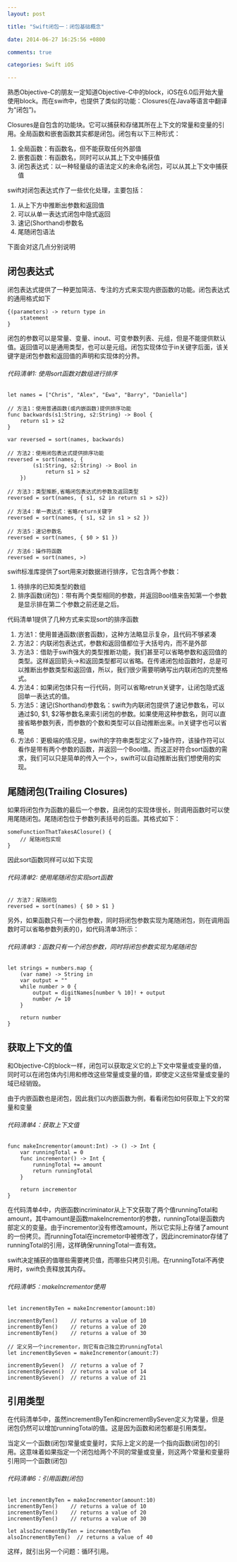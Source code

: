 ```yaml
---
layout: post

title: "Swift闭包一：闭包基础概念"

date: 2014-06-27 16:25:56 +0800

comments: true

categories: Swift iOS

---
```


熟悉Objective-C的朋友一定知道Objective-C中的block，iOS在6.0后开始大量使用block。而在swift中，也提供了类似的功能：Closures(在Java等语言中翻译为“闭包”)。

Closures是自包含的功能块。它可以捕获和存储其所在上下文的常量和变量的引用。全局函数和嵌套函数其实都是闭包。闭包有以下三种形式：

1. 全局函数：有函数名，但不能获取任何外部值
2. 嵌套函数：有函数名，同时可以从其上下文中捕获值
3. 闭包表达式：以一种轻量级的语法定义的未命名闭包，可以从其上下文中捕获值

swift对闭包表达式作了一些优化处理，主要包括：

1. 从上下方中推断出参数和返回值
2. 可以从单一表达式闭包中隐式返回
3. 速记(Shorthand)参数名
4. 尾随闭包语法

下面会对这几点分别说明

## 闭包表达式

闭包表达式提供了一种更加简洁、专注的方式来实现内嵌函数的功能。闭包表达式的通用格式如下

	{(parameters) -> return type in
	    statement   
	}

闭包的参数可以是常量、变量、inout、可变参数列表、元组，但是不能提供默认值。返回值可以是通用类型，也可以是元组。闭包实现体位于in关键字后面，该关键字是闭包参数和返回值的声明和实现体的分界。

###### 代码清单1: 使用sort函数对数组进行排序

	let names = ["Chris", "Alex", "Ewa", "Barry", "Daniella"]
	
	// 方法1：使用普通函数(或内嵌函数)提供排序功能
	func backwards(s1:String, s2:String) -> Bool {
	    return s1 > s2
	}
	
	var reversed = sort(names, backwards)
	
	// 方法2：使用闭包表达式提供排序功能
	reversed = sort(names, {
	        (s1:String, s2:String) -> Bool in
	            return s1 > s2
	    })
	    
	// 方法3：类型推断,省略闭包表达式的参数及返回类型
	reversed = sort(names, { s1, s2 in return s1 > s2})
	
	// 方法4：单一表达式：省略return关键字
	reversed = sort(names, { s1, s2 in s1 > s2 })
	
	// 方法5：速记参数名
	reversed = sort(names, { $0 > $1 })
	
	// 方法6：操作符函数
	reversed = sort(names, >)

swift标准库提供了sort用来对数据进行排序，它包含两个参数：

1. 待排序的已知类型的数组
2. 排序函数(闭包)：带有两个类型相同的参数，并返回Bool值来告知第一个参数是显示排在第二个参数之前还是之后。

代码清单1提供了几种方式来实现sort的排序函数

1. 方法1：使用普通函数(嵌套函数)，这种方法略显示复杂，且代码不够紧凑
2. 方法2：内联闭包表达式，参数和返回值都位于大括号内，而不是外部
3. 方法3：借助于swift强大的类型推断功能，我们甚至可以省略参数和返回值的类型。这样返回箭头->和返回类型都可以省略。在传递闭包给函数时，总是可以推断出参数类型和返回值，所以，我们很少需要明确写出内联闭包的完整格式。
4. 方法4：如果闭包体只有一行代码，则可以省略retrun关键字，让闭包隐式返回单一表达式的值。
5. 方法5：速记(Shorthand)参数名：swift为内联闭包提供了速记参数名，可以通过$0, $1, $2等参数名来索引闭包的参数。如果使用这种参数名，则可以直接省略参数列表，而参数的个数和类型可以自动推断出来。in关键字也可以省略
6. 方法6：更极端的情况是，swift的字符串类型定义了>操作符，该操作符可以看作是带有两个参数的函数，并返回一个Bool值。而这正好符合sort函数的需求，我们可以只是简单的传入一个>，swift可以自动推断出我们想使用的实现。


## 尾随闭包(Trailing Closures)
如果将闭包作为函数的最后一个参数，且闭包的实现体很长，则调用函数时可以使用尾随闭包。尾随闭包位于参数列表括号的后面。其格式如下：

	someFunctionThatTakesAClosure() {
		// 尾随闭包实现    
	}

因此sort函数同样可以如下实现

###### 代码清单2: 使用尾随闭包实现sort函数

	// 方法7：尾随闭包
	reversed = sort(names) { $0 > $1 }


另外，如果函数只有一个闭包参数，同时将闭包参数实现为尾随闭包，则在调用函数时可以省略参数列表的()，如代码清单3所示：

###### 代码清单3：函数只有一个闭包参数，同时将闭包参数实现为尾随闭包

	let strings = numbers.map {
	    (var name) -> String in
	    var output = ""
	    while number > 0 {
	        output = digitNames[number % 10]! + output
	        number /= 10
	    }
	    
	    return number
	}


## 获取上下文的值

和Objective-C的block一样，闭包可以获取定义它的上下文中常量或变量的值，同时可以在闭包体内引用和修改这些常量或变量的值，即使定义这些常量或变量的域已经销毁。

由于内嵌函数也是闭包，因此我们以内嵌函数为例，看看闭包如何获取上下文的常量和变量

###### 代码清单4：获取上下文值

	func makeIncrementor(amount:Int) -> () -> Int {
	    var runningTotal = 0
	    func incrementor() -> Int {
	        runningTotal += amount
	        return runningTotal
	    }
	    
	    return incrementor
	}

在代码清单4中，内嵌函数incriminator从上下文获取了两个值runningTotal和amount，其中amount是函数makeIncrementor的参数，runningTotal是函数内部定义的变量。由于incrementor没有修改amount，所以它实际上存储了amount的一份拷贝。而runningTotal在incremetor中被修改了，因此increminator存储了runningTotal的引用，这样确保runningTotal一直有效。

swift决定捕获的值哪些需要拷贝值，而哪些只拷贝引用。在runningTotal不再使用时，swift负责释放其内存。

###### 代码清单5：makeIncrementor使用

	let incrementByTen = makeIncrementor(amount:10)
	
	incrementByTen()    // returns a value of 10
	incrementByTen()    // returns a value of 20
	incrementByTen()    // returns a value of 30
	
	// 定义另一个incrementor，则它有自己独立的runningTotal
	let incrementBySeven = makeIncrementor(amount:7)
	
	incrementBySeven()  // returns a value of 7
	incrementBySeven()  // returns a value of 14
	incrementBySeven()  // returns a value of 21

## 引用类型

在代码清单5中，虽然incrementByTen和incrementBySeven定义为常量，但是闭包仍然可以增加runningTotal的值。这是因为函数和闭包都是引用类型。

当定义一个函数(闭包)常量或变量时，实际上定义的是一个指向函数(闭包)的引用。这意味着如果指定一个闭包给两个不同的常量或变量，则这两个常量和变量将引用同一个函数(闭包)

###### 代码清单6：引用函数(闭包)
	
	let incrementByTen = makeIncrementor(amount:10)
	incrementByTen()    // returns a value of 10
	incrementByTen()    // returns a value of 20
	incrementByTen()    // returns a value of 30
	
	let alsoIncrementByTen = incrementByTen
	alsoIncrementByTen()  // returns a value of 40


这样，就引出另一个问题：循环引用。